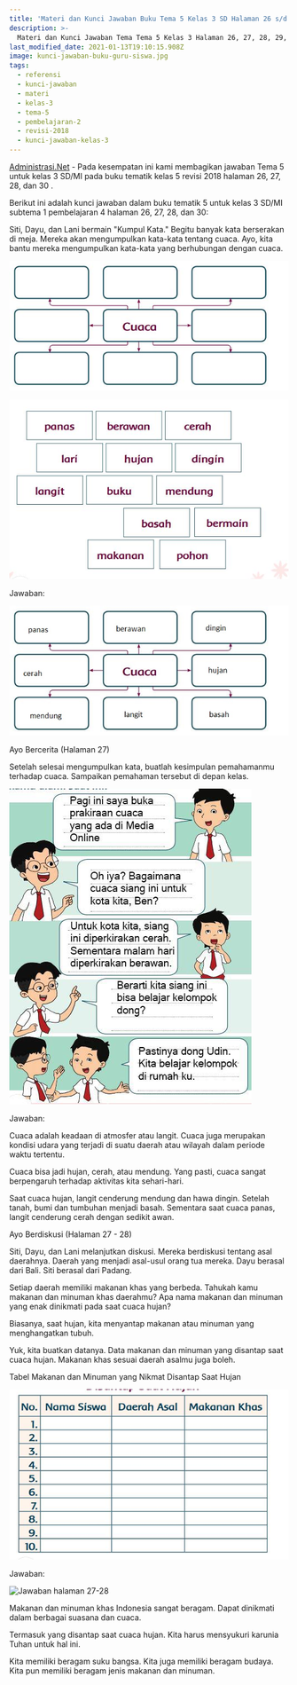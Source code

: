 ```yaml
---
title: 'Materi dan Kunci Jawaban Buku Tema 5 Kelas 3 SD Halaman 26 s/d 30'
description: >-
  Materi dan Kunci Jawaban Tema Tema 5 Kelas 3 Halaman 26, 27, 28, 29, dan 30 Buku Siswa SD Kurikulum 2018.
last_modified_date: 2021-01-13T19:10:15.908Z
image: kunci-jawaban-buku-guru-siswa.jpg
tags:
  - referensi
  - kunci-jawaban
  - materi
  - kelas-3
  - tema-5
  - pembelajaran-2
  - revisi-2018
  - kunci-jawaban-kelas-3
---
```



[Administrasi.Net](https://administrasi.net "Administrasi.Net") - Pada kesempatan ini kami membagikan jawaban Tema 5 untuk kelas 3 SD/MI pada buku tematik kelas 5 revisi 2018 halaman 26, 27, 28, dan 30 .

Berikut ini adalah kunci jawaban dalam buku tematik 5 untuk kelas 3 SD/MI subtema 1 pembelajaran 4 halaman 26, 27, 28, dan 30:

Siti, Dayu, dan Lani bermain "Kumpul Kata." Begitu banyak kata berserakan di meja. Mereka akan mengumpulkan kata-kata tentang cuaca. Ayo, kita bantu mereka mengumpulkan kata-kata yang berhubungan dengan cuaca.

![Soal Cuaca](/img/soal-cuaca.jpg "Soal Cuaca")

![Soal Cuaca](/img/soal-cuaca2.jpg "Soal Cuaca")

Jawaban:

![Cuaca Jawaban](/img/cuaca-jawaban.jpg "Jawaban Cuaca")

Ayo Bercerita (Halaman 27)

Setelah selesai mengumpulkan kata, buatlah kesimpulan pemahamanmu terhadap cuaca. Sampaikan pemahaman tersebut di depan kelas.

![Membuat Kesimpulan](/img/jawaban-tema-5-kelas-3-halaman-14.jpg "Membuat Kesimpulan")

Jawaban:

Cuaca adalah keadaan di atmosfer atau langit. Cuaca juga merupakan kondisi udara yang terjadi di suatu daerah atau wilayah dalam periode waktu tertentu.

Cuaca bisa jadi hujan, cerah, atau mendung. Yang pasti, cuaca sangat berpengaruh terhadap aktivitas kita sehari-hari.

Saat cuaca hujan, langit cenderung mendung dan hawa dingin. Setelah tanah, bumi dan tumbuhan menjadi basah. Sementara saat cuaca panas, langit cenderung cerah dengan sedikit awan.

Ayo Berdiskusi (Halaman 27 - 28)

Siti, Dayu, dan Lani melanjutkan diskusi. Mereka berdiskusi tentang asal daerahnya. Daerah yang menjadi asal-usul orang tua mereka. Dayu berasal dari Bali. Siti berasal dari Padang.

Setiap daerah memiliki makanan khas yang berbeda. Tahukah kamu makanan dan minuman khas daerahmu? Apa nama makanan dan minuman yang enak dinikmati pada saat cuaca hujan?

Biasanya, saat hujan, kita menyantap makanan atau minuman yang menghangatkan tubuh.

Yuk, kita buatkan datanya. Data makanan dan minuman yang disantap saat cuaca hujan. Makanan khas sesuai daerah asalmu juga boleh.

Tabel Makanan dan Minuman yang Nikmat Disantap Saat Hujan

![Soal Halaman 27-28](/img/tabel-makanan.jpg "Soal Halaman 27-28")

Jawaban:

![Jawaban halaman 27-28](/img/jawaban-tabel-makanan.jpg "Jawaban halaman 27-28")

Makanan dan minuman khas Indonesia sangat beragam. Dapat dinikmati dalam berbagai suasana dan cuaca.

Termasuk yang disantap saat cuaca hujan. Kita harus mensyukuri karunia Tuhan untuk hal ini.

Kita memiliki beragam suku bangsa. Kita juga memiliki beragam budaya. Kita pun memiliki beragam jenis makanan dan minuman.